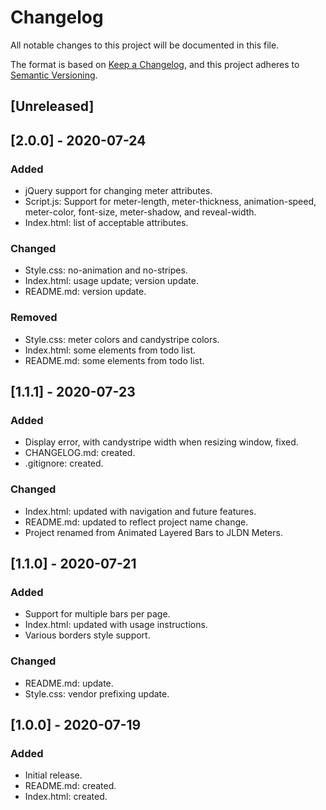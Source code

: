 # Changelog

All notable changes to this project will be documented in this file.

The format is based on [Keep a Changelog](https://keepachangelog.com/en/1.0.0/),
and this project adheres to [Semantic Versioning](https://semver.org/spec/v2.0.0.html).

## [Unreleased]

## [2.0.0] - 2020-07-24

### Added

- jQuery support for changing meter attributes.
- Script.js: Support for meter-length, meter-thickness, animation-speed, meter-color, font-size, meter-shadow, and reveal-width.
- Index.html: list of acceptable attributes.

### Changed

- Style.css: no-animation and no-stripes.
- Index.html: usage update; version update.
- README.md: version update.

### Removed

- Style.css: meter colors and candystripe colors.
- Index.html: some elements from todo list.
- README.md: some elements from todo list.

## [1.1.1] - 2020-07-23

### Added

- Display error, with candystripe width when resizing window, fixed.
- CHANGELOG.md: created.
- .gitignore: created.

### Changed

- Index.html: updated with navigation and future features.
- README.md: updated to reflect project name change.
- Project renamed from Animated Layered Bars to JLDN Meters.

## [1.1.0] - 2020-07-21

### Added

- Support for multiple bars per page.
- Index.html: updated with usage instructions.
- Various borders style support.

### Changed

- README.md: update.
- Style.css: vendor prefixing update.

## [1.0.0] - 2020-07-19

### Added

- Initial release.
- README.md: created.
- Index.html: created.
